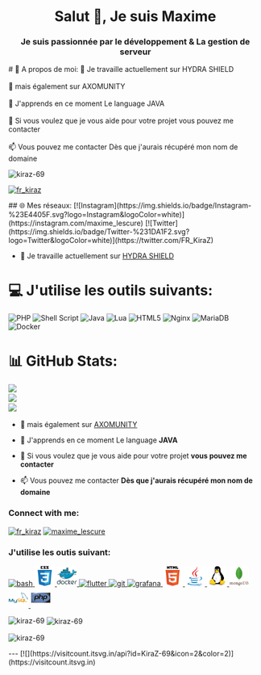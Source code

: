 <h1 align="center">Salut 👋, Je suis Maxime</h1>
<h3 align="center">Je suis passionnée par le développement & La gestion de serveur</h3>
# 💫 A propos de moi:
🔭 Je travaille actuellement sur HYDRA SHIELD<br><br>👯 mais également sur AXOMUNITY<br><br>🌱 J'apprends en ce moment Le language JAVA<br><br>💬 Si vous voulez que je vous aide pour votre projet vous pouvez me contacter<br><br>📫 Vous pouvez me contacter Dès que j'aurais récupéré mon nom de domaine

<p align="left"> <img src="https://komarev.com/ghpvc/?username=kiraz-69&label=Visite&color=2e80cc&style=flat" alt="kiraz-69" /> </p>

<p align="left"> <a href="https://twitter.com/fr_kiraz" target="blank"><img src="https://img.shields.io/twitter/follow/fr_kiraz?logo=twitter&style=for-the-badge" alt="fr_kiraz" /></a> </p>
## 🌐 Mes réseaux:
[![Instagram](https://img.shields.io/badge/Instagram-%23E4405F.svg?logo=Instagram&logoColor=white)](https://instagram.com/maxime_lescure) [![Twitter](https://img.shields.io/badge/Twitter-%231DA1F2.svg?logo=Twitter&logoColor=white)](https://twitter.com/FR_KiraZ) 

- 🔭 Je travaille actuellement sur [HYDRA SHIELD](https://hydra-shield.fr)
# 💻 J'utilise les outils suivants:
![PHP](https://img.shields.io/badge/php-%23777BB4.svg?style=plastic&logo=php&logoColor=white) ![Shell Script](https://img.shields.io/badge/shell_script-%23121011.svg?style=plastic&logo=gnu-bash&logoColor=white) ![Java](https://img.shields.io/badge/java-%23ED8B00.svg?style=plastic&logo=java&logoColor=white) ![Lua](https://img.shields.io/badge/lua-%232C2D72.svg?style=plastic&logo=lua&logoColor=white) ![HTML5](https://img.shields.io/badge/html5-%23E34F26.svg?style=plastic&logo=html5&logoColor=white) ![Nginx](https://img.shields.io/badge/nginx-%23009639.svg?style=plastic&logo=nginx&logoColor=white) ![MariaDB](https://img.shields.io/badge/MariaDB-003545?style=plastic&logo=mariadb&logoColor=white) ![Docker](https://img.shields.io/badge/docker-%230db7ed.svg?style=plastic&logo=docker&logoColor=white)
# 📊 GitHub Stats:
![](https://github-readme-stats.vercel.app/api?username=KiraZ-69&theme=calm&hide_border=true&include_all_commits=true&count_private=true)<br/>
![](https://github-readme-streak-stats.herokuapp.com/?user=KiraZ-69&theme=calm&hide_border=true)<br/>
![](https://github-readme-stats.vercel.app/api/top-langs/?username=KiraZ-69&theme=calm&hide_border=true&include_all_commits=true&count_private=true&layout=compact)

- 👯 mais également sur [AXOMUNITY](https:///axomunity.fr)

- 🌱 J'apprends en ce moment Le language **JAVA**

- 💬 Si vous voulez que je vous aide pour votre projet **vous pouvez me contacter**

- 📫 Vous pouvez me contacter **Dès que j'aurais récupéré mon nom de domaine**

<h3 align="left">Connect with me:</h3>
<p align="left">
<a href="https://twitter.com/fr_kiraz" target="blank"><img align="center" src="https://raw.githubusercontent.com/rahuldkjain/github-profile-readme-generator/master/src/images/icons/Social/twitter.svg" alt="fr_kiraz" height="30" width="40" /></a>
<a href="https://instagram.com/maxime_lescure" target="blank"><img align="center" src="https://raw.githubusercontent.com/rahuldkjain/github-profile-readme-generator/master/src/images/icons/Social/instagram.svg" alt="maxime_lescure" height="30" width="40" /></a>
</p>

<h3 align="left">J'utilise les outis suivant:</h3>
<p align="left"> <a href="https://www.gnu.org/software/bash/" target="_blank" rel="noreferrer"> <img src="https://www.vectorlogo.zone/logos/gnu_bash/gnu_bash-icon.svg" alt="bash" width="40" height="40"/> </a> <a href="https://www.w3schools.com/css/" target="_blank" rel="noreferrer"> <img src="https://raw.githubusercontent.com/devicons/devicon/master/icons/css3/css3-original-wordmark.svg" alt="css3" width="40" height="40"/> </a> <a href="https://www.docker.com/" target="_blank" rel="noreferrer"> <img src="https://raw.githubusercontent.com/devicons/devicon/master/icons/docker/docker-original-wordmark.svg" alt="docker" width="40" height="40"/> </a> <a href="https://flutter.dev" target="_blank" rel="noreferrer"> <img src="https://www.vectorlogo.zone/logos/flutterio/flutterio-icon.svg" alt="flutter" width="40" height="40"/> </a> <a href="https://git-scm.com/" target="_blank" rel="noreferrer"> <img src="https://www.vectorlogo.zone/logos/git-scm/git-scm-icon.svg" alt="git" width="40" height="40"/> </a> <a href="https://grafana.com" target="_blank" rel="noreferrer"> <img src="https://www.vectorlogo.zone/logos/grafana/grafana-icon.svg" alt="grafana" width="40" height="40"/> </a> <a href="https://www.w3.org/html/" target="_blank" rel="noreferrer"> <img src="https://raw.githubusercontent.com/devicons/devicon/master/icons/html5/html5-original-wordmark.svg" alt="html5" width="40" height="40"/> </a> <a href="https://www.java.com" target="_blank" rel="noreferrer"> <img src="https://raw.githubusercontent.com/devicons/devicon/master/icons/java/java-original.svg" alt="java" width="40" height="40"/> </a> <a href="https://www.linux.org/" target="_blank" rel="noreferrer"> <img src="https://raw.githubusercontent.com/devicons/devicon/master/icons/linux/linux-original.svg" alt="linux" width="40" height="40"/> </a> <a href="https://www.mongodb.com/" target="_blank" rel="noreferrer"> <img src="https://raw.githubusercontent.com/devicons/devicon/master/icons/mongodb/mongodb-original-wordmark.svg" alt="mongodb" width="40" height="40"/> </a> <a href="https://www.mysql.com/" target="_blank" rel="noreferrer"> <img src="https://raw.githubusercontent.com/devicons/devicon/master/icons/mysql/mysql-original-wordmark.svg" alt="mysql" width="40" height="40"/> </a> <a href="https://www.php.net" target="_blank" rel="noreferrer"> <img src="https://raw.githubusercontent.com/devicons/devicon/master/icons/php/php-original.svg" alt="php" width="40" height="40"/> </a> </p>

<p><img align="left" src="https://github-readme-stats.vercel.app/api/top-langs?username=kiraz-69&show_icons=true&theme=dark&locale=fr&layout=compact" alt="kiraz-69" /></p>

<p>&nbsp;<img align="center" src="https://github-readme-stats.vercel.app/api?username=kiraz-69&show_icons=true&theme=dark&locale=fr" alt="kiraz-69" /></p>

<p><img align="center" src="https://github-readme-streak-stats.herokuapp.com/?user=kiraz-69&theme=dark" alt="kiraz-69" /></p>
---
[![](https://visitcount.itsvg.in/api?id=KiraZ-69&icon=2&color=2)](https://visitcount.itsvg.in)
